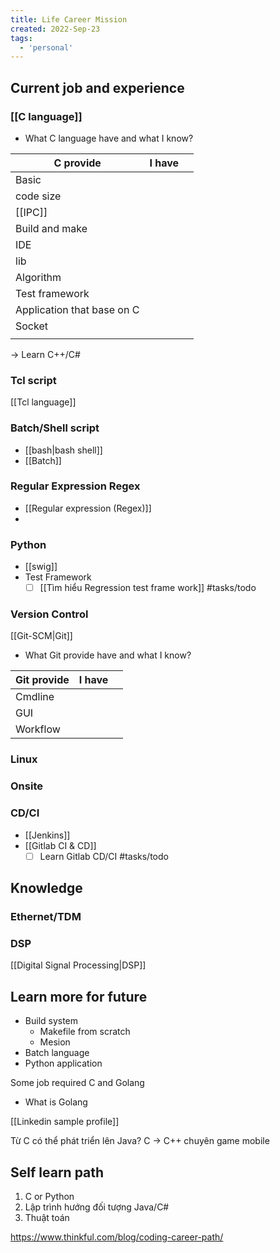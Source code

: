 ```yaml
---
title: Life Career Mission
created: 2022-Sep-23
tags:
  - 'personal'
---
```


## Current job and experience
### [[C language]]
- What C language have and what I know?

| C provide                  | I have |     |
| -------------------------- | ------ | --- |
| Basic                      |        |     |
| code size                  |        |     |
| [[IPC]]                    |        |     |
| Build and make             |        |     |
| IDE                        |        |     |
| lib                        |        |     |
| Algorithm                  |        |     |
| Test framework             |        |     |
| Application that base on C |        |     |
| Socket                     |        |     |
|                            |        |     |

-> Learn C++/C#

### Tcl script
[[Tcl language]]

### Batch/Shell script
- [[bash|bash shell]]
- [[Batch]]

### Regular Expression Regex
- [[Regular expression (Regex)]]
- 

### Python
- [[swig]]
- Test Framework
	- [ ] [[Tìm hiểu Regression test frame work]] #tasks/todo 

### Version Control
[[Git-SCM|Git]]
- What Git provide have and what I know?

| Git provide | I have |     |
| ----------- | ------ | --- |
| Cmdline     |        |     |
| GUI         |        |     |
| Workflow    |        |     |
### Linux
### Onsite
### CD/CI
- [[Jenkins]]
- [[Gitlab CI & CD]]
	- [ ] Learn Gitlab CD/CI #tasks/todo 

## Knowledge
### Ethernet/TDM

### DSP
[[Digital Signal Processing|DSP]]

## Learn more for future
- Build system
	- Makefile from scratch
	- Mesion
- Batch language
- Python application


Some job required C and Golang
- What is Golang


[[Linkedin sample profile]]

Từ C có thể phát triển lên Java?
C -> C++ chuyên game mobile

## Self learn path
1. C or Python 
2. Lập trình hướng đối tượng Java/C#
3. Thuật toán

https://www.thinkful.com/blog/coding-career-path/